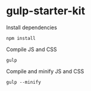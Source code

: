 # gulp-starter-kit

Install dependencies
```
npm install
```

Compile JS and CSS
```
gulp
```

Compile and minify JS and CSS
```
gulp --minify
```
